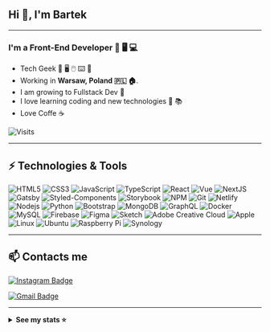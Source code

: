 ## **Hi** 👋, I'm Bartek

---

### I'm a Front-End Developer 🎨 🖥 💻

- Tech Geek 💙 🖥️ 🖱️ ⌨️ 📱
- Working in **Warsaw, Poland 🇵🇱 🏠**.
- I am growing to Fullstack Dev 💪
- I love learning coding and new technologies 💾 📚
- Love Coffe ☕

![Visits](https://visitor-badge.glitch.me/badge?page_id=bartekmoment)

---

## ⚡ Technologies & Tools

![HTML5](https://img.shields.io/badge/-HTML5-E34F26?style=flat-square&logo=html5&logoColor=white)
![CSS3](https://img.shields.io/badge/-CSS3-1572B6?style=flat-square&logo=css3)
![JavaScript](https://img.shields.io/badge/-JavaScript-black?style=flat-square&logo=javascript)
![TypeScript](https://img.shields.io/badge/-TypeScript-007ACC?style=flat-square&logo=typescript)
![React](https://img.shields.io/badge/-React-black?style=flat-square&logo=react)
![Vue](https://img.shields.io/badge/-Vue-black?style=flat-square&logo=vue.js)
![NextJS](https://img.shields.io/badge/-Nextjs-black?style=flat-square&logo=next.js)
![Gatsby](https://img.shields.io/badge/-Gatsby-black?style=flat-square&logo=gatsby)
![Styled-Components](https://img.shields.io/badge/-Styled_Components-563D7C?style=flat-square&logo=styled-components)
![Storybook](https://img.shields.io/badge/-Storybook-black?style=flat-square&logo=storybook)
![NPM](https://img.shields.io/badge/-NPM-black?style=flat-square&logo=npm)
![Git](https://img.shields.io/badge/-Git-black?style=flat-square&logo=git)
![Netlify](https://img.shields.io/badge/-Netlify-black?style=flat-square&logo=netlify)
![Nodejs](https://img.shields.io/badge/-Nodejs-black?style=flat-square&logo=Node.js)
![Python](https://img.shields.io/badge/-Python-black?style=flat-square&logo=Python)
![Bootstrap](https://img.shields.io/badge/-Bootstrap-563D7C?style=flat-square&logo=bootstrap)
![MongoDB](https://img.shields.io/badge/-MongoDB-black?style=flat-square&logo=mongodb)
![GraphQL](https://img.shields.io/badge/-GraphQL-black?style=flat-square&logo=graphql)
![Docker](https://img.shields.io/badge/-Docker-black?style=flat-square&logo=docker)
![MySQL](https://img.shields.io/badge/-MySQL-black?style=flat-square&logo=mysql)
![Firebase](https://img.shields.io/badge/-Firebase-black?style=flat-square&logo=firebase)
![Figma](https://img.shields.io/badge/-Figma-black?style=flat-square&logo=figma)
![Sketch](https://img.shields.io/badge/-Sketch-black?style=flat-square&logo=sketch)
![Adobe Creative Cloud](https://img.shields.io/badge/-Adobe_Crative_Cloud-E34F26?style=flat-square&logo=adobe-creative-cloud)
![Apple](https://img.shields.io/badge/-Apple-black?style=flat-square&logo=apple)
![Linux](https://img.shields.io/badge/-Linux-black?style=flat-square&logo=linux)
![Ubuntu](https://img.shields.io/badge/-Ubuntu-black?style=flat-square&logo=ubuntu)
![Raspberry Pi](https://img.shields.io/badge/-Raspberry_Pi-C51A4A?style=flat-square&logo=raspberry-pi)
![Synology](https://img.shields.io/badge/-Synology-C51A4A?style=flat-square&logo=synology)

---

## 📫 Contacts me

[![Instagram Badge](https://img.shields.io/badge/-Siemapanda-E4405F?style=flat-square&logo=instagram&logoColor=white&link=https://instagram.com/SiemaPanda/)](https://instagram.com/SiemaPanda)

[![Gmail Badge](https://img.shields.io/badge/-bartek.bialucha@gmail.com-c14438?style=flat-square&logo=Gmail&logoColor=white&link=mailto:bartek.bialucha@gmail.com)](mailto:bartek.bialucha@gmail.com)

---

<details>
  <summary><strong>See my stats ⭐</strong></summary>
<br/>

![Top Langs](https://github-readme-stats.vercel.app/api/top-langs/?username=bartekmoment&hide=TeX&layout=compact)

</details>
